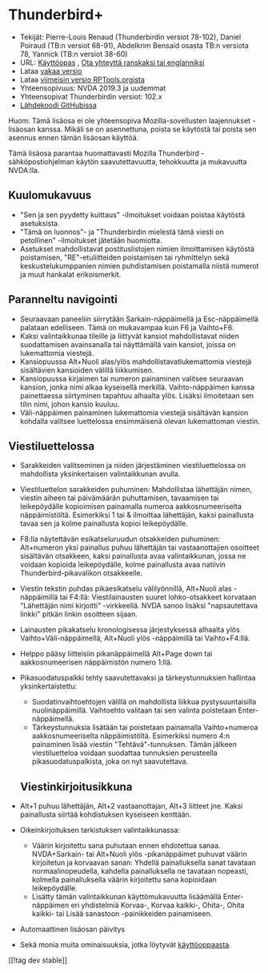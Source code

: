 # Thunderbird+ #

* Tekijät: Pierre-Louis Renaud (Thunderbirdin versiot 78-102), Daniel
  Poiraud (TB:n versiot 68-91), Abdelkrim Bensaïd osasta TB:n versiota 78,
  Yannick (TB:n versiot 38-60)
* URL:
  [Käyttöopas](https://www.rptools.org/Outils-DV/NVDA-ThunderbirdPlus-en.html)
  , [Ota yhteyttä ranskaksi tai
  englanniksi](https://www.rptools.org/Outils-DV/contact.html)
* Lataa [vakaa versio][1]
* Lataa [viimeisin versio RPTools.orgista][2]
* Yhteensopivuus: NVDA 2019.3 ja uudemmat
* Yhteensopivat Thunderbirdin versiot: 102.x
* [Lähdekoodi GitHubissa][3]

Huom: Tämä lisäosa ei ole yhteensopiva Mozilla-sovellusten laajennukset
-lisäosan kanssa. Mikäli se on asennettuna, poista se käytöstä tai poista
sen asennus ennen tämän lisäosan käyttöä.

Tämä lisäosa parantaa huomattavasti Mozilla Thunderbird -sähköpostiohjelman
käytön saavutettavuutta, tehokkuutta ja mukavuutta NVDA:lla.

## Kuulomukavuus

* "Sen ja sen pyydetty kuittaus" -ilmoitukset voidaan poistaa käytöstä
  asetuksista.
* "Tämä on luonnos"- ja "Thunderbirdin mielestä tämä viesti on petollinen"
  -ilmoitukset jätetään huomiotta.
* Asetukset mahdollistavat postituslistojen nimien ilmoittamisen käytöstä
  poistamisen, "RE"-etuliitteiden poistamisen tai ryhmittelyn sekä
  keskustelukumppanien nimien puhdistamisen poistamalla niistä numerot ja
  muut hankalat erikoismerkit.

## Paranneltu navigointi

* Seuraavaan paneeliin siirrytään Sarkain-näppäimellä ja Esc-näppäimellä
  palataan edelliseen. Tämä on mukavampaa kuin F6 ja Vaihto+F6.
* Kaksi valintaikkunaa tileille ja liittyvät kansiot mahdollistavat niiden
  suodattamisen avainsanalla tai näyttämällä vain kansiot, joissa on
  lukemattomia viestejä.
* Kansiopuussa Alt+Nuoli alas/ylös mahdollistavatlukemattomia viestejä
  sisältävien kansioiden välillä liikkumisen.
* Kansiopuussa kirjaimen tai numeron painaminen valitsee seuraavan kansion,
  jonka nimi alkaa kyseisellä merkillä. Vaihto-näppäimen kanssa painettaessa
  siirtyminen tapahtuu alhaalta ylös. Lisäksi ilmoitetaan sen tilin nimi,
  johon kansio kuuluu.
* Väli-näppäimen painaminen lukemattomia viestejä sisältävän kansion
  kohdalla valitsee luettelossa ensimmäisenä olevan lukemattoman viestin.

## Viestiluettelossa

* Sarakkeiden valitseminen ja niiden järjestäminen viestiluettelossa on
  mahdollista yksinkertaisen valintaikkunan avulla.
* Viestiluettelon sarakkeiden puhuminen: Mahdollistaa lähettäjän nimen,
  viestin aiheen tai päivämäärän puhuttamisen, tavaamisen tai leikepöydälle
  kopioimisen painamalla numeroa aakkosnumeeriselta
  näppäimistöltä. Esimerkiksi 1 tai & ilmoittaa lähettäjän, kaksi
  painallusta tavaa sen ja kolme painallusta kopioi leikepöydälle.
* F8:lla näytettävän esikatseluruudun otsakkeiden puhuminen: Alt+numeron
  yksi painallus puhuu lähettäjän tai vastaanottajien osoitteet sisältävän
  otsakkeen, kaksi painallusta avaa valintaikkunan, jossa ne voidaan
  kopioida leikepöydälle, kolme painallusta avaa natiivin
  Thunderbird-pikavalikon otsakkeelle.
* Viestin tekstin puhdas pikaesikatselu välilyönnillä, Alt+Nuoli alas
  -näppäimillä tai F4:llä: Viestilainausten suuret lohko-otsakkeet korvataan
  "Lähettäjän nimi kirjoitti" -virkkeellä. NVDA sanoo lisäksi "napsautettava
  linkki" pitkän linkin osoitteen sijaan.
* Lainausten pikakatselu kronologisessa järjestyksessä alhaalta ylös
  Vaihto+Väli-näppäimellä, Alt+Nuoli ylös -näppäimillä tai Vaihto+F4:llä.
* Helppo pääsy liitteisiin pikanäppäimellä Alt+Page down tai
  aakkosnumeerisen näppäimistön numero 1:llä.
* Pikasuodatuspalkki tehty saavutettavaksi ja tärkeystunnuksien hallintaa
  yksinkertaistettu:

	* Suodatinvaihtoehtojen välillä on mahdollista liikkua pystysuuntaisilla
	  nuolinäppäimillä. Vaihtoehto valitaan tai sen valinta poistetaan
	  Enter-näppäimellä.
	* Tärkeystunnuksia lisätään tai poistetaan painamalla Vaihto+numeroa
	  aakkosnumeeriselta näppäimistöltä. Esimerkiksi numero 4:n painaminen
	  lisää viestiin "Tehtävä"-tunnuksen. Tämän jälkeen viestiluetteloa voidaan
	  suodattaa tunnuksien perusteella pikasuodatuspalkista, joka on nyt
	  saavutettava.
	
	## Viestinkirjoitusikkuna

* Alt+1 puhuu lähettäjän, Alt+2 vastaanottajan, Alt+3 liitteet jne. Kaksi
  painallusta siirtää kohdistuksen kyseiseen kenttään.
* Oikeinkirjoituksen tarkistuksen valintaikkunassa:

	* Väärin kirjoitettu sana puhutaan ennen ehdotettua sanaa. NVDA+Sarkain-
	  tai Alt+Nuoli ylös -pikanäppäimet puhuvat väärin kirjoitetun ja korvaavan
	  sanan: Yhdellä painalluksella sanat tavataan normaalinopeudella, kahdella
	  painalluksella ne tavataan nopeasti, kolmella painalluksella väärin
	  kirjoitettu sana kopioidaan leikepöydälle.
	* Lisätty tämän valintaikkunan käyttömukavuutta lisäämällä Enter-näppäimen
	  eri yhdistelmiä Korvaa-, Korvaa kaikki-, Ohita-, Ohita kaikki- tai Lisää
	  sanastoon -painikkeiden painamiseen.

* Automaattinen lisäosan päivitys
* Sekä monia muita ominaisuuksia, jotka löytyvät [käyttöoppaasta][4].

[[!tag dev stable]]

[1]: https://www.nvaccess.org/addonStore/legacy?file=thunderbirdPlus

[2]: https://www.rptools.org/?p=8610

[3]: https://github.com/RPTools-org/ThunderbirdPlus/

[4]: https://www.rptools.org/Outils-DV/NVDA-ThunderbirdPlus-en.html
